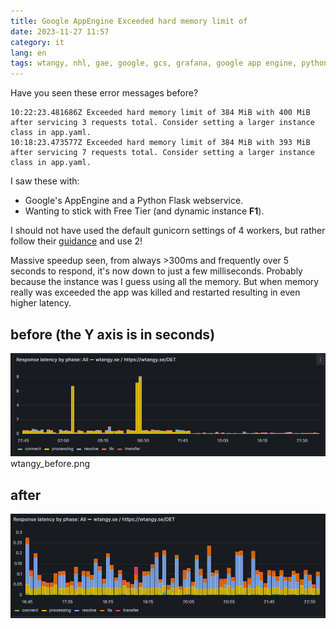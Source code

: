 ```yaml
---
title: Google AppEngine Exceeded hard memory limit of
date: 2023-11-27 11:57
category: it
lang: en
tags: wtangy, nhl, gae, google, gcs, grafana, google app engine, python, gunicorn, wasthereannhlgamelastnight
---
```


Have you seen these error messages before?
```
10:22:23.481686Z Exceeded hard memory limit of 384 MiB with 400 MiB after servicing 3 requests total. Consider setting a larger instance class in app.yaml.
10:18:23.473577Z Exceeded hard memory limit of 384 MiB with 393 MiB after servicing 7 requests total. Consider setting a larger instance class in app.yaml.
```

I saw these with:

- Google's AppEngine and a Python Flask webservice. 
- Wanting to stick with Free Tier (and dynamic instance **F1**).

I should not have used the default gunicorn settings of 4 workers, but rather follow their [guidance](https://cloud.google.com/appengine/docs/standard/python3/runtime#entrypoint_best_practices) and use 2!

Massive speedup seen, from always >300ms and frequently over 5 seconds to respond, it's now down to just a few milliseconds. Probably because the instance was I guess using all the memory. But when memory really was exceeded the app was killed and restarted resulting in even higher latency.

## before (the Y axis is in seconds)
[![before](images/wtangy_before.png "before_latency")](images/wtangy_before.png)
wtangy_before.png

## after

[![after](images/wtangy_after.png "after_latency")](images/wtangy_after.png)
